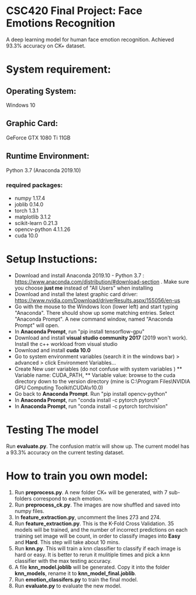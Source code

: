 # CSC420 Final Project: Face Emotions Recognition

A deep learning model for human face emotion recognition. Achieved 93.3% accuracy on CK+ dataset.

# System requirement:

## Operating System: 
Windows 10

## Graphic Card: 
GeForce GTX 1080 Ti 11GB

##  Runtime Environment: 
Python 3.7 (Anaconda 2019.10)

### required packages:
* numpy 1.17.4
* joblib 0.14.0
* torch 1.3.1
* matplotlib 3.1.2
* scikit-learn 0.21.3
* opencv-python 4.1.1.26
* cuda 10.0

# Setup Instuctions:
* Download and install Anaconda 2019.10 - Python 3.7 : https://www.anaconda.com/distribution/#download-section . Make sure you choose **just me** instead of "All Users" when installing
* Download and install the latest graphic card driver: https://www.nvidia.com/Download/driverResults.aspx/155056/en-us
* Go with the mouse to the Windows Icon (lower left) and start typing "Anaconda". There should show up some matching entries. Select "Anaconda Prompt". A new command window, named "Anaconda Prompt" will open.
* In **Anaconda Prompt**, run "pip install tensorflow-gpu"
* Download and install **visual studio community 2017** (2019 won't work). Install the c++ workload from visual studio
* Download and install **cuda 10.0**
* Go to system environment variables (search it in the windows bar) > advanced > click Environment Variables...
* Create New user variables (do not confuse with system variables )
** Variable name: CUDA_PATH, 
** Variable value: browse to the cuda directory down to the version directory (mine is C:\Program Files\NVIDIA GPU Computing Toolkit\CUDA\v10.0)
* Go back to **Anaconda Prompt**. Run "pip install opencv-python"
* In **Anaconda Prompt**, run "conda install -c pytorch pytorch"
* In **Anaconda Prompt**, run "conda install -c pytorch torchvision"

# Testing The model
Run **evaluate.py**. The confusion matrix will show up. The current model has a 93.3% accuracy on the current testing dataset.

# How to train you own model:

1. Run **preprocess.py**. A new folder CK+ will be generated, with 7 sub-folders correspond to each emotion. 
2. Run **preprocess_ck.py**. The images are now shuffled and saved into numpy files.
3. In **feature_extraction.py**, uncomment the lines 273 and 274.
4. Run **feature_extraction.py**. This is the K-Fold Cross Validation. 35 models will be trained, and the number of incorrect predictions on each training set image will be count, in order to classify images into **Easy** and **Hard**. This step will take about 10 mins.
5. Run **knn.py**. This will train a knn classifier to classify if each image is hard or easy. It is better to rerun it mulitiple times and pick a knn classifier with the max testing accuracy. 
6. A file **knn_model.joblib** will be generated. Copy it into the folder **knn_models**, rename it to **knn_model_final.joblib**.
7. Run **emotion_classifers.py** to train the final model.
8. Run **evaluate.py** to evaluate the new model.
